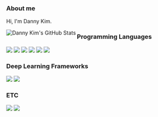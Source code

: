 ### About me

<!--
**dh031200/dh031200** is a ✨ _special_ ✨ repository because its `README.md` (this file) appears on your GitHub profile.

Here are some ideas to get you started:

- 🔭 I’m currently working on Bluesignal
- 🌱 I’m currently learning ...
- 👯 I’m looking to collaborate on ...
- 🤔 I’m looking for help with ...
- 💬 Ask me about ...
- 📫 How to reach me: ...
- 😄 Pronouns: ...
- ⚡ Fun fact: ...
-->
Hi, I'm Danny Kim.   
<!--
Embedded System Developer & AI Engineer at __<a href="https://bluesignal.ai/" target="_blank"><img src='https://bluesignal.ai/favicon.png'/> Bluesignal </a>__  
-->
<a href="https://github.com/dh031200">
  <img align="left" src="https://github-readme-stats.vercel.app/api/top-langs/?username=dh031200&hide=c%2B%2B,c,html&title_color=adbac7&text_color=adbac7&icon_color=6aa6f8&bg_color=22272e" alt="Danny Kim's GitHub Stats" />
</a>

### Programming Languages
<div>
  <img src="https://img.shields.io/badge/Python-14354C?style=flat-square&logo=python&logoColor=white" /> 
  <img src="https://img.shields.io/badge/C-00599C?style=flat-square&logo=c&logoColor=white" />
  <img src="https://img.shields.io/badge/C%2B%2B-00599C?style=flat-square&logo=c%2B%2B&logoColor=white" />
  <img src="https://img.shields.io/badge/Java-ED8B00?style=flat-square&logo=openjdk&logoColor=white" />
  <img src="https://img.shields.io/badge/Rust-000000?style=flat-square&logo=rust&logoColor=white" />
  <img src="https://img.shields.io/badge/Dart-0175C2?style=flat-square&logo=dart&logoColor=white" />
</div>  

### Deep Learning Frameworks  
<div>  
  <img src="https://img.shields.io/badge/PyTorch-EE4C2C?style=flat-square&logo=PyTorch&logoColor=white" />
  <img src="https://img.shields.io/badge/Keras-D00000?style=flat-square&logo=Keras&logoColor=white"/>  
</div>  

### ETC
<div>
  <img src="https://img.shields.io/badge/Docker-2496ED?style=flat-square&logo=Docker&logoColor=white" />
  <img src="http://mazassumnida.wtf/api/mini/generate_badge?boj=dh031200" />
</div>
